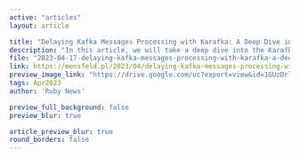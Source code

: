 ```yaml
---
active: "articles"
layout: article

title: "Delaying Kafka Messages Processing with Karafka: A Deep Dive into Delayed Topics"
description: "In this article, we will take a deep dive into the Karafka's Delayed Topics feature and explore how it can be used to delay message processing in the Kafka-based applications."
file: "2023-04-17-delaying-kafka-messages-processing-with-karafka-a-deep-dive-into-delayed-topics.md"
link: https://mensfeld.pl/2023/04/delaying-kafka-messages-processing-with-karafka-a-deep-dive-into-delayed-topics/
preview_image_link: "https://drive.google.com/uc?export=view&id=1GUzDrlLg-cwGvXkExb6Yu_pOMQp4UtRO"
tags: Apr2023
author: 'Ruby News'

preview_full_background: false
preview_blur: true

article_preview_blur: true
round_borders: false
---
```

